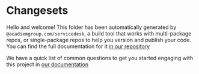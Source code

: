 # Changesets

Hello and welcome! This folder has been automatically generated by `@acadiemgroup.com/servicedesk`, a build tool that works with multi-package repos, or single-package repos to help you version and publish your code. You can find the full documentation for it [in our repository](https://acadiemgroup.com/jira/changesets)

We have a quick list of common questions to get you started engaging with this project in
[our documentation](https://acadiemgroup.com/wiki/blob/main/docs/common-questions.md)
